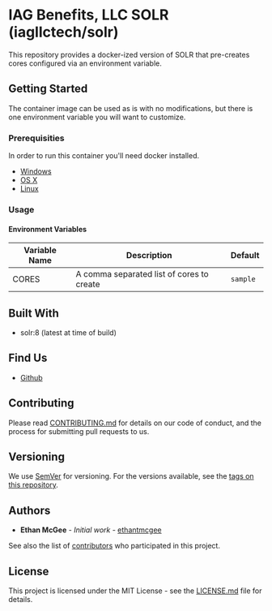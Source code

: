 # IAG Benefits, LLC SOLR (iagllctech/solr)

This repository provides a docker-ized version of SOLR that pre-creates cores configured via an environment variable.

## Getting Started

The container image can be used as is with no modifications, but there is one environment variable you will want to customize.

### Prerequisities

In order to run this container you'll need docker installed.

* [Windows](https://docs.docker.com/windows/started)
* [OS X](https://docs.docker.com/mac/started/)
* [Linux](https://docs.docker.com/linux/started/)

### Usage

#### Environment Variables

| Variable Name | Description | Default |
| --- | --- | --- |
| CORES | A comma separated list of cores to create | `sample` |

## Built With

* solr:8 (latest at time of build)

## Find Us

* [Github](https://github.com/iagtech/solr)

## Contributing

Please read [CONTRIBUTING.md](https://github.com/iagtech/solr/blob/main/CONTRIBUTING.md) for details on our code of conduct, and the process for submitting pull requests to us.

## Versioning

We use [SemVer](http://semver.org/) for versioning. For the versions available, see the [tags on this repository](https://github.com/iagtech/solr/tags). 

## Authors

* **Ethan McGee** - *Initial work* - [ethantmcgee](https://github.com/ethantmcgee)

See also the list of [contributors](https://github.com/iagtech/solr/contributors) who participated in this project.

## License

This project is licensed under the MIT License - see the [LICENSE.md](https://github.com/iagtech/solr/blob/main/LICENSE.md) file for details.
